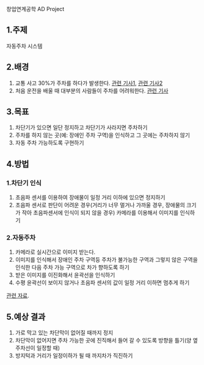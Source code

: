 창업연계공학 AD Project

## 1.주제

자동주차 시스템

## 2.배경

1. 교통 사고 30%가 주차를 하다가 발생한다.
[관련 기사1](http://imnews.imbc.com/replay/2017/nw1200/article/4211110_21376.html), [관련 기사2](http://mn.kbs.co.kr/mobile/news/view.do?ncd=3419542#kbsnews)
2. 처음 운전을 배울 때 대부분의 사람들이 주차를 어려워한다. [관련 기사](http://news.khan.co.kr/kh_news/khan_art_view.html?art_id=201010261441441)

## 3.목표 

1. 차단기가 있으면 일단 정지하고 차단기가 사라지면 주차하기
2. 주차를 하지 않는 곳(예: 장애인 주차 구역)을 인식하고 그 곳에는 주차하지 않기
3. 자동 주차 가능하도록 구현하기

## 4.방법 

### 1.차단기 인식

1. 초음파 센서를 이용하여 장애물이 일정 거리 이하에 있으면 정지하기
2. 초음파 센서로 판단이 어려운 경우(거리가 너무 멀거나 가까울 경우, 장애물의 크기가 작아 초음파센서에 인식이 되지 않을 경우) 카메라를 이용해서 이미지를 인식하기

### 2.자동주차

1. 카메라로 실시간으로 이미지 받는다.
2. 이미지를 인식해서 장애인 주차 구역등 주차가 불가능한 구역과 그렇지 않은 구역을 인식한 다음 주차 가능 구역으로 차가 향하도록 하기
3. 받은 이미지를 이진화해서 윤곽선을 인식하기
4. 수평 윤곽선이 보이지 않거나 초음파 센서의 값이 일정 거리 이하면 멈추게 하기

[관련 자료](http://www.itnews.or.kr/?p=23283).

## 5.예상 결과 

1. 가로 막고 있는 차단막이 없어질 때까지 정지
2. 차단막이 없어지면 주차 가능한 곳에 진직해서 들어 갈 수 있도록 방향을 틀기(양 옆 주차선이 일정할 때)
3. 방지턱과 거리가 일정이하가 될 때 까지차가 직진하기
